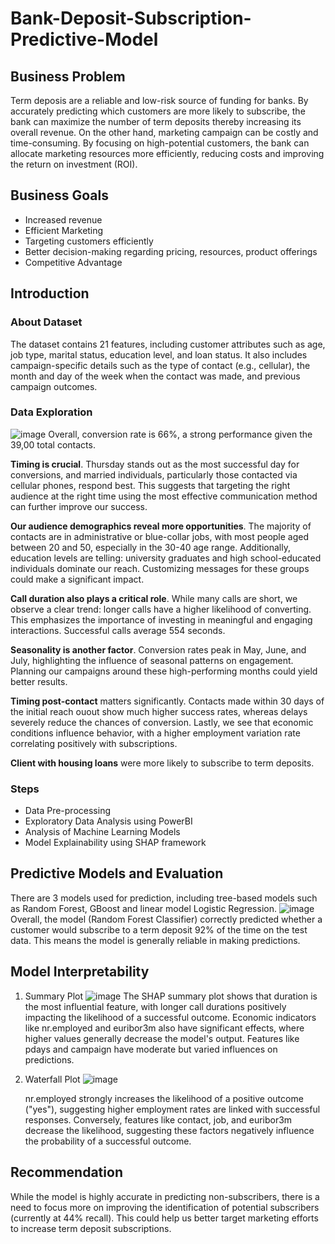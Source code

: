 # Bank-Deposit-Subscription-Predictive-Model
## Business Problem
Term deposis are a reliable and low-risk source of funding for banks. By accurately predicting which customers are more likely to subscribe, the bank can maximize the number of term deposits thereby increasing its overall revenue. On the other hand, marketing campaign can be costly and time-consuming. By focusing on high-potential customers, the bank can allocate marketing resources more efficiently, reducing costs and improving the return on investment (ROI). 
## Business Goals
- Increased revenue
- Efficient Marketing
- Targeting customers efficiently
- Better decision-making regarding pricing, resources, product offerings
- Competitive Advantage
## Introduction
### About Dataset
The dataset contains 21 features, including customer attributes such as age, job type, marital status, education level, and loan status. It also includes campaign-specific details such as the type of contact (e.g., cellular), the month and day of the week when the contact was made, and previous campaign outcomes.
### Data Exploration
![image](https://github.com/user-attachments/assets/87854398-d542-4c07-ad1b-1e4790a98fc0)
Overall, conversion rate is 66%, a strong performance given the 39,00 total contacts. 

**Timing is crucial**. Thursday stands out as the most successful day for conversions, and married individuals, particularly those contacted via cellular phones, respond best. This suggests that targeting the right audience at the right time using the most effective communication method can further improve our success.

**Our audience demographics reveal more opportunities**. The majority of contacts are in administrative or blue-collar jobs, with most people aged between 20 and 50, especially in the 30-40 age range. Additionally, education levels are telling: university graduates and high school-educated individuals dominate our reach. Customizing messages for these groups could make a significant impact.

**Call duration also plays a critical role**. While many calls are short, we observe a clear trend: longer calls have a higher likelihood of converting. This emphasizes the importance of investing in meaningful and engaging interactions. Successful calls average 554 seconds.

**Seasonality is another factor**. Conversion rates peak in May, June, and July, highlighting the influence of seasonal patterns on engagement. Planning our campaigns around these high-performing months could yield better results.

**Timing post-contact** matters significantly. Contacts made within 30 days of the initial reach ouout show much higher success rates, whereas delays severely reduce the chances of conversion. Lastly, we see that economic conditions influence behavior, with a higher employment variation rate correlating positively with subscriptions.

**Client with housing loans** were more likely to subscribe to term deposits.
### Steps
- Data Pre-processing
- Exploratory Data Analysis using PowerBI
- Analysis of Machine Learning Models
- Model Explainability using SHAP framework
## Predictive Models and Evaluation
There are 3 models used for prediction, including tree-based models such as Random Forest, GBoost and linear model Logistic Regression.
![image](https://github.com/user-attachments/assets/0877259e-ea90-4586-800e-a117efedc98b)
Overall, the model (Random Forest Classifier) correctly predicted whether a customer would subscribe to a term deposit 92% of the time on the test data. This means the model is generally reliable in making predictions.
## Model Interpretability
1. Summary Plot
   ![image](https://github.com/user-attachments/assets/c3b0e2a8-ae27-4371-b306-595172d2e377)
The SHAP summary plot shows that duration is the most influential feature, with longer call durations positively impacting the likelihood of a successful outcome.
Economic indicators like nr.employed and euribor3m also have significant effects, where higher values generally decrease the model's output.
Features like pdays and campaign have moderate but varied influences on predictions.
2. Waterfall Plot
   ![image](https://github.com/user-attachments/assets/e6b54bfc-6fba-4dde-b6da-38b2322004f6)

   nr.employed strongly increases the likelihood of a positive outcome ("yes"), suggesting higher employment rates are linked with successful responses. Conversely, features like contact, job, and euribor3m decrease the likelihood, suggesting these factors negatively influence the probability of a successful outcome.
## Recommendation
While the model is highly accurate in predicting non-subscribers, there is a need to focus more on improving the identification of potential subscribers (currently at 44% recall). This could help us better target marketing efforts to increase term deposit subscriptions. 
